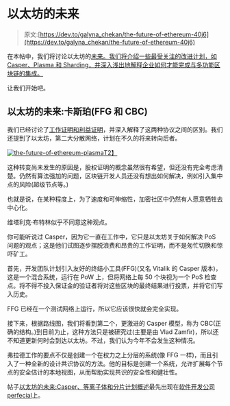 # 以太坊的未来

> 原文:[https://dev.to/galyna_chekan/the-future-of-ethereum-40j6](https://dev.to/galyna_chekan/the-future-of-ethereum-40j6)

在本帖中，我们将讨论以太坊的[未来。我们将介绍一些最受关注的改进计划，如 Casper、Plasma 和 Sharding，并深入浅出地解释企业如何才能完成与多功能区块链的集成。](https://perfectial.com/blog/the-future-of-ethereum/)

让我们开始吧。

## 以太坊的未来:卡斯珀(FFG 和 CBC)

我们已经讨论了[工作证明和利益证明](https://perfectial.com/blog/ethereum-blockchain-switches-to-proof-of-stake/)，并深入解释了这两种协议之间的区别。我们还提到了以太坊，第二大分散网络，计划在不久的将来转向后者。

[![the-future-of-ethereum-plasma](../Images/2ce143e5a452d79b0901e0243e887713.png)T2】](https://res.cloudinary.com/practicaldev/image/fetch/s--6Z4DDauK--/c_limit%2Cf_auto%2Cfl_progressive%2Cq_auto%2Cw_880/http://perfectial.com/wp-content/uploads/2018/07/The-Future-of-Ethereum-01.jpg)

这种转变尚未发生的原因是，股权证明的概念虽然很有希望，但还没有完全考虑清楚。仍然有算法强加的问题，区块链开发人员还没有想出如何解决，例如引入集中点的风险(超级节点等。)

也就是说，在某种程度上，为了速度和可伸缩性，加密社区中仍然有人愿意牺牲去中心化。

维塔利克·布特林似乎不同意这种观点。

你可能听说过 Casper，因为它一直在工作中，它只是以太坊关于如何解决 PoS 问题的观点；这是他们试图逐步摆脱浪费和昂贵的工作证明，而不是匆忙切换和惊吓矿工。

首先，开发团队计划引入友好的终结小工具(FFG)(又名 Vitalik 的 Casper 版本)，这是一个混合系统，运行在 PoW 上，但将网络上每 50 个块视为一个 PoS 检查点。将不得不投入保证金的验证者将对这些区块的最终结果进行投票，并将它们写入历史。

FFG 已经在一个测试网络上运行，所以它应该很快就会完全实现。

接下来，根据路线图，我们将看到第二个，更激进的 Casper 模型，称为 CBC(正确的结构。)到目前为止，这种方法只是被研究过(主要是由 Vlad Zamfir)，所以还不知道更新何时会到达以太坊。不过，我们认为今年不会发生这种情况。

弗拉德工作的要点不仅是创建一个在权力之上分层的系统(像 FFG 一样)，而且引入了一种全新的设计共识协议的方法。他的目标是创建一个系统，允许扩展每个节点的安全估计的本地视图，从而帮助实现共识的安全性和健壮性。

帖子[以太坊的未来:Casper、等离子体和分片计划概述](https://perfectial.com/blog/the-future-of-ethereum/)最先出现在[软件开发公司 perfecial](https://perfectial.com)上。